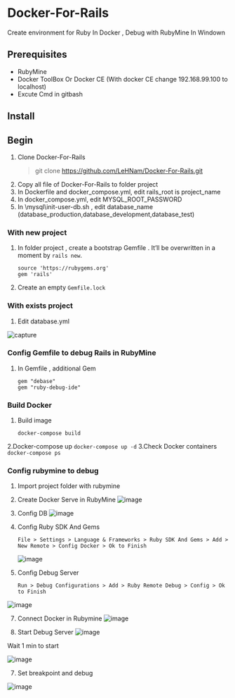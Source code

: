 # Docker-For-Rails
Create environment for Ruby In Docker , Debug with RubyMine In Windown
## Prerequisites
   * RubyMine
   * Docker ToolBox Or Docker CE (With docker CE change 192.168.99.100 to localhost)
   * Excute Cmd in gitbash
## Install
## Begin 
   1. Clone Docker-For-Rails
       > git clone https://github.com/LeHNam/Docker-For-Rails.git
   2.  Copy all file of Docker-For-Rails to folder project
   3.  In Dockerfile and docker_compose.yml, edit rails_root is project_name
   4.  In docker_compose.yml, edit MYSQL_ROOT_PASSWORD
   5.  In \mysql\init-user-db.sh , edit database_name (database_production,database_development,database_test)
### With new project
   1. In folder project , create a bootstrap Gemfile . It’ll be overwritten in a moment by `rails new`.
      ```
      source 'https://rubygems.org' 
      gem 'rails'
      ```
   2. Create an empty `Gemfile.lock` 
### With exists project
   1. Edit database.yml

![capture](https://user-images.githubusercontent.com/38838516/49878633-a1364400-fe5a-11e8-9836-26164b1ac710.PNG)

### Config Gemfile to debug Rails in RubyMine
1. In Gemfile , additional Gem
      ```
      gem "debase"
      gem "ruby-debug-ide"
      ```
### Build Docker
1. Build image
      ```
      docker-compose build
      ```
2.Docker-compose up
      ```
      docker-compose up -d
      ```
3.Check Docker containers
      ```
      docker-compose ps
      ```
### Config rubymine to debug
1. Import project folder with rubymine
2. Create Docker Serve in RubyMine
![image](https://user-images.githubusercontent.com/38838516/49879179-ffaff200-fe5b-11e8-9257-1488802d7196.png)

3. Config DB
![image](https://user-images.githubusercontent.com/38838516/49879328-51587c80-fe5c-11e8-8f0a-3ef57e60c36f.png)

4. Config Ruby SDK And Gems
      ```
      File > Settings > Language & Frameworks > Ruby SDK And Gems > Add > New Remote > Config Docker > Ok to Finish
      ```
      ![image](https://user-images.githubusercontent.com/38838516/49879583-dcd20d80-fe5c-11e8-9815-eb678d3ebf3b.png)

5. Config Debug Server
      ```
      Run > Debug Configurations > Add > Ruby Remote Debug > Config > Ok to Finish
      ```

![image](https://user-images.githubusercontent.com/38838516/49879929-a052e180-fe5d-11e8-94a0-8fab6e0f0fca.png)

7. Connect Docker in Rubymine
![image](https://user-images.githubusercontent.com/38838516/49880693-48b57580-fe5f-11e8-893d-d61cfee7c6d1.png)

6. Start Debug Server
![image](https://user-images.githubusercontent.com/38838516/49879884-83b6a980-fe5d-11e8-90a8-5c7124cecaad.png)

Wait 1 min to start 

![image](https://user-images.githubusercontent.com/38838516/49880747-64b91700-fe5f-11e8-91f7-38aa459e4996.png)

7. Set breakpoint and debug

![image](https://user-images.githubusercontent.com/38838516/49881009-e7da6d00-fe5f-11e8-9b01-44ec08c8ac43.png)


  
      
